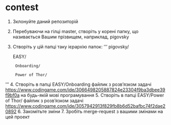 # contest

1. Зклонуйте даний репозиторій
2. Перебуваючи на гілці master, створіть у корені папку, що називається Вашим прізвищем, наприклад, pigovsky
3. Створіть у цій папці таку ієрархію папок: 
’’’
    pigovsky/

      EASY/
      
        Onboarding/ 
        
        Power of Thor/
        
’’’
4. Створіть в папці EASY/Onboarding файлик з розв’язком задачі https://www.codingame.com/ide/3066498205887824e23304f9ba3dbee39f9bf0a на будь-якій мові програмування
5. Створіть в папці EASY/Power of Thor/ файлик з розв’язком задачі https://www.codingame.com/ide/3057942913f829fb8b6d52bafbc74f2dae20892
6. Закомітьте зміни
7. Зробіть merge-request з вашими змінами на цей проект
